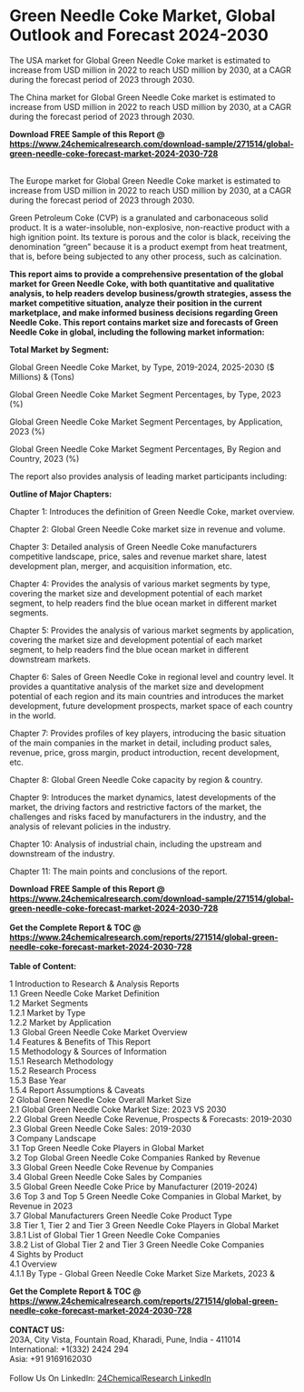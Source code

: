 <h1>Green Needle Coke Market, Global Outlook and Forecast 2024-2030</h1><p>The USA market for Global Green Needle Coke market is estimated to increase from USD million in 2022 to reach USD million by 2030, at a CAGR during the forecast period of 2023 through 2030.</p><p>
</p><p>The China market for Global Green Needle Coke market is estimated to increase from USD million in 2022 to reach USD million by 2030, at a CAGR during the forecast period of 2023 through 2030.</p><div><b>Download FREE Sample of this Report @ 
            <a href="https://www.24chemicalresearch.com/download-sample/271514/global-green-needle-coke-forecast-market-2024-2030-728">
            https://www.24chemicalresearch.com/download-sample/271514/global-green-needle-coke-forecast-market-2024-2030-728</a></b></div><br><p>
</p><p>The Europe market for Global Green Needle Coke market is estimated to increase from USD million in 2022 to reach USD million by 2030, at a CAGR during the forecast period of 2023 through 2030.</p><p>
Green Petroleum Coke (CVP) is a granulated and carbonaceous solid product. It is a water-insoluble, non-explosive, non-reactive product with a high ignition point. Its texture is porous and the color is black, receiving the denomination “green” because it is a product exempt from heat treatment, that is, before being subjected to any other process, such as calcination.</p><p>
<strong>This report aims to provide a comprehensive presentation of the global market for Green Needle Coke, with both quantitative and qualitative analysis, to help readers develop business/growth strategies, assess the market competitive situation, analyze their position in the current marketplace, and make informed business decisions regarding Green Needle Coke. This report contains market size and forecasts of Green Needle Coke in global, including the following market information:</strong></p><p>
</p><p>
<strong>Total Market by Segment:</strong></p><p>
Global Green Needle Coke Market, by Type, 2019-2024, 2025-2030 ($ Millions) &amp; (Tons)</p><p>
Global Green Needle Coke Market Segment Percentages, by Type, 2023 (%)</p><p>
</p><p>
Global Green Needle Coke Market Segment Percentages, by Application, 2023 (%)</p><p>
</p><p>
Global Green Needle Coke Market Segment Percentages, By Region and Country, 2023 (%)</p><p>
</p><p>
The report also provides analysis of leading market participants including:</p><p>
</p><p>
</p><p>
</p><p><strong>Outline of Major Chapters:</strong></p><p>
</p><p>Chapter 1: Introduces the definition of Green Needle Coke, market overview.</p><p>
Chapter 2: Global Green Needle Coke market size in revenue and volume.</p><p>
Chapter 3: Detailed analysis of Green Needle Coke manufacturers competitive landscape, price, sales and revenue market share, latest development plan, merger, and acquisition information, etc.</p><p>
Chapter 4: Provides the analysis of various market segments by type, covering the market size and development potential of each market segment, to help readers find the blue ocean market in different market segments.</p><p>
Chapter 5: Provides the analysis of various market segments by application, covering the market size and development potential of each market segment, to help readers find the blue ocean market in different downstream markets.</p><p>
Chapter 6: Sales of Green Needle Coke in regional level and country level. It provides a quantitative analysis of the market size and development potential of each region and its main countries and introduces the market development, future development prospects, market space of each country in the world.</p><p>
Chapter 7: Provides profiles of key players, introducing the basic situation of the main companies in the market in detail, including product sales, revenue, price, gross margin, product introduction, recent development, etc.</p><p>
Chapter 8: Global Green Needle Coke capacity by region &amp; country.</p><p>
Chapter 9: Introduces the market dynamics, latest developments of the market, the driving factors and restrictive factors of the market, the challenges and risks faced by manufacturers in the industry, and the analysis of relevant policies in the industry.</p><p>
Chapter 10: Analysis of industrial chain, including the upstream and downstream of the industry.</p><p>
Chapter 11: The main points and conclusions of the report.</p><div><b>Download FREE Sample of this Report @ 
            <a href="https://www.24chemicalresearch.com/download-sample/271514/global-green-needle-coke-forecast-market-2024-2030-728">
            https://www.24chemicalresearch.com/download-sample/271514/global-green-needle-coke-forecast-market-2024-2030-728</a></b></div><br><div><b>Get the Complete Report & TOC @ 
            <a href="https://www.24chemicalresearch.com/reports/271514/global-green-needle-coke-forecast-market-2024-2030-728">
            https://www.24chemicalresearch.com/reports/271514/global-green-needle-coke-forecast-market-2024-2030-728</a></b></div><br>
            <b>Table of Content:</b><p>1 Introduction to Research & Analysis Reports<br />
    1.1 Green Needle Coke Market Definition<br />
    1.2 Market Segments<br />
        1.2.1 Market by Type<br />
        1.2.2 Market by Application<br />
    1.3 Global Green Needle Coke Market Overview<br />
    1.4 Features & Benefits of This Report<br />
    1.5 Methodology & Sources of Information<br />
        1.5.1 Research Methodology<br />
        1.5.2 Research Process<br />
        1.5.3 Base Year<br />
        1.5.4 Report Assumptions & Caveats<br />
2 Global Green Needle Coke Overall Market Size<br />
    2.1 Global Green Needle Coke Market Size: 2023 VS 2030<br />
    2.2 Global Green Needle Coke Revenue, Prospects & Forecasts: 2019-2030<br />
    2.3 Global Green Needle Coke Sales: 2019-2030<br />
3 Company Landscape<br />
    3.1 Top Green Needle Coke Players in Global Market<br />
    3.2 Top Global Green Needle Coke Companies Ranked by Revenue<br />
    3.3 Global Green Needle Coke Revenue by Companies<br />
    3.4 Global Green Needle Coke Sales by Companies<br />
    3.5 Global Green Needle Coke Price by Manufacturer (2019-2024)<br />
    3.6 Top 3 and Top 5 Green Needle Coke Companies in Global Market, by Revenue in 2023<br />
    3.7 Global Manufacturers Green Needle Coke Product Type<br />
    3.8 Tier 1, Tier 2 and Tier 3 Green Needle Coke Players in Global Market<br />
        3.8.1 List of Global Tier 1 Green Needle Coke Companies<br />
        3.8.2 List of Global Tier 2 and Tier 3 Green Needle Coke Companies<br />
4 Sights by Product<br />
    4.1 Overview<br />
        4.1.1 By Type - Global Green Needle Coke Market Size Markets, 2023 &</p><div><b>Get the Complete Report & TOC @ 
            <a href="https://www.24chemicalresearch.com/reports/271514/global-green-needle-coke-forecast-market-2024-2030-728">
            https://www.24chemicalresearch.com/reports/271514/global-green-needle-coke-forecast-market-2024-2030-728</a></b></div><br><b>CONTACT US:</b><br>
            203A, City Vista, Fountain Road, Kharadi, Pune, India - 411014<br>
            International: +1(332) 2424 294<br>
            Asia: +91 9169162030 <br><br>
            Follow Us On LinkedIn: <a href="https://www.linkedin.com/company/24chemicalresearch/">24ChemicalResearch LinkedIn</a>